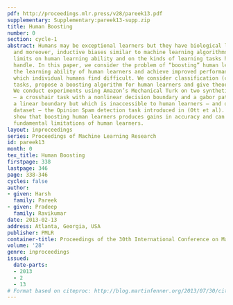 ```yaml
---
pdf: http://proceedings.mlr.press/v28/pareek13.pdf
supplementary: Supplementary:pareek13-supp.zip
title: Human Boosting
number: 0
section: cycle-1
abstract: Humans may be exceptional learners but they have biological limitations
  and moreover, inductive biases similar to machine learning algorithms. This puts
  limits on human learning ability and on the kinds of learning tasks humans can easily
  handle. In this paper, we consider the problem of “boosting” human learners to extend
  the learning ability of human learners and achieve improved performance on tasks
  which individual humans find difficult. We consider classification (category learning)
  tasks, propose a boosting algorithm for human learners and give theoretical justifications.
  We conduct experiments using Amazon’s Mechanical Turk on two synthetic datasets
  – a crosshair task with a nonlinear decision boundary and a gabor patch task with
  a linear boundary but which is inaccessible to human learners – and one real world
  dataset – the Opinion Spam detection task introduced in (Ott et al). Our results
  show that boosting human learners produces gains in accuracy and can overcome some
  fundamental limitations of human learners.
layout: inproceedings
series: Proceedings of Machine Learning Research
id: pareek13
month: 0
tex_title: Human Boosting
firstpage: 338
lastpage: 346
page: 338-346
cycles: false
author:
- given: Harsh
  family: Pareek
- given: Pradeep
  family: Ravikumar
date: 2013-02-13
address: Atlanta, Georgia, USA
publisher: PMLR
container-title: Proceedings of the 30th International Conference on Machine Learning
volume: '28'
genre: inproceedings
issued:
  date-parts:
  - 2013
  - 2
  - 13
# Format based on citeproc: http://blog.martinfenner.org/2013/07/30/citeproc-yaml-for-bibliographies/
---
```

